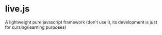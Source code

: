 # live.js
A lightweight pure javascript framework (don't use it, its development is just for cursing/learning purposes)
